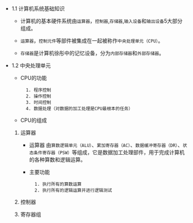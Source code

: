 - 1.1 计算机系统基础知识

	- 计算机的基本硬件系统由`运算器`，`控制器`,`存储器`,`输入设备`和`输出设备`5大部分组成。

	- `运算器`，`控制元件`等部件被集成在一起被称作`中央处理单元（CPU）`。

	- `存储器`是计算机徐彤中的记忆设备，分为`内部存储器`和`外部存储器`。

- 1.2 中央处理单元

	- CPU的功能

			1. 程序控制
			2. 操作控制
			3. 时间控制
			4. 数据处理（对数据的加工处理是CPU最根本的任务）

	- CPU的组成

	1. 运算器

		- 运算器
		由`算数逻辑单元（ALU）`、`累加寄存器（AC）`、`数据缓冲寄存器（DR）`、`状态条件寄存器（PSW）`等组成，它是数据加工处理部件，用于完成计算机的各种算数和逻辑运算。
		
		- 主要功能

				1. 执行所有的算数运算
				2. 执行所有的逻辑运算并进行逻辑测试
		
	2. 控制器
	3. 寄存器组	